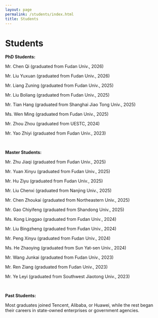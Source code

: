 ```yaml
---
layout: page
permalink: /students/index.html
title: Students
---
```


# Students

**PhD Students:**

Mr. Chen Qi (graduated from Fudan Univ., 2026)

Mr. Liu Yuxuan (graduated from Fudan Univ., 2026)

Mr. Liang Zuning (graduated from Fudan Univ., 2025)

Mr. Liu Boliang (graduated from Fudan Univ., 2025)

Mr. Tian Hang (graduated from Shanghai Jiao Tong Univ., 2025)

Ms. Wen Ming (graduated from Fudan Univ., 2025)

Mr. Zhou Zhou (graduated from UESTC, 2024)

Mr. Yao Zhiyi (graduated from Fudan Univ., 2023)

<br>

**Master Students:**

Mr. Zhu Jiaqi (graduated from Fudan Univ., 2025)

Mr. Yuan Xinyu (graduated from Fudan Univ., 2025)

Mr. Hu Ziyu (graduated from Fudan Univ., 2025)

Mr. Liu Chenxi (graduated from Nanjing Univ., 2025)

Mr. Chen Zhoukai (graduated from Northeastern Univ., 2025)

Mr. Gao Chiyifeng (graduated from Shandong Univ., 2025)

Ms. Kong Linggao (graduated from Fudan Univ., 2024)

Mr. Liu Bingzheng (graduated from Fudan Univ., 2024)

Mr. Peng Xinyu (graduated from Fudan Univ., 2024)

Ms. He Zhaoying (graduated from Sun Yat-sen Univ., 2024)

Mr. Wang Junkai (graduated from Fudan Univ., 2023)

Mr. Ren Ziang (graduated from Fudan Univ., 2023)

Mr. Ye Leyi (graduated from Southwest Jiaotong Univ., 2023)

<br>

**Past Students:**

Most graduates joined Tencent, Alibaba, or Huawei, while the rest began their careers in state-owned enterprises or government agencies.

<br>
